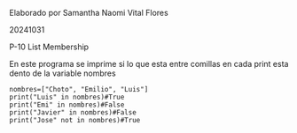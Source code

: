 Elaborado por Samantha Naomi Vital Flores

20241031

P-10 List Membership

En este programa se imprime si lo que esta entre comillas en cada print esta dento de la variable nombres
```
nombres=["Choto", "Emilio", "Luis"]
print("Luis" in nombres)#True
print("Emi" in nombres)#False
print("Javier" in nombres)#False
print("Jose" not in nombres)#True
```
